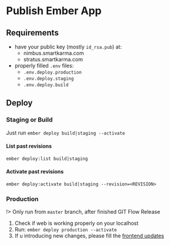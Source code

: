 # Publish Ember App

## Requirements

* have your public key (mostly `id_rsa.pub`) at:
  * nimbus.smartkarma.com
  * stratus.smartkarma.com
* properly filled `.env` files:
  * `.env.deploy.production`
  * `.env.deploy.staging`
  * `.env.deploy.build`

## Deploy

### Staging or Build

Just run `ember deploy build|staging --activate`

#### List past revisions
`ember deploy:list build|staging`

#### Activate past revisions
`ember deploy:activate build|staging --revision=<REVISION>`

### Production

!> Only run from `master` branch, after finished GIT Flow Release

1. Check if web is working properly on your localhost
2. Run: `ember deploy production --activate`
3. If u introducing new changes, please fill the [frontend updates](https://foundry.smartkarma.com/frontend-updates)
